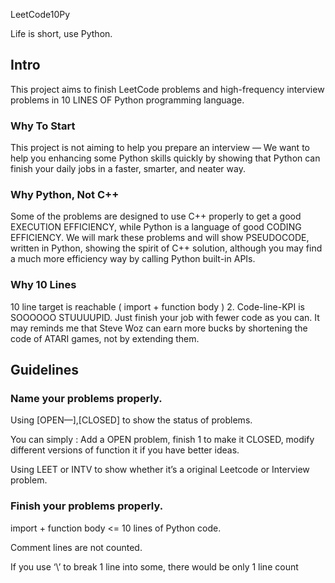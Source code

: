 LeetCode10Py

Life is short, use Python.

## Intro

This project aims to finish LeetCode problems and high-frequency interview problems in 10 LINES OF Python programming language.

### Why To Start

This project is not aiming to help you prepare an interview — We want to help you enhancing some Python skills quickly by showing that Python can finish your daily jobs in a faster, smarter, and neater way. 

### Why Python, Not C++
Some of the problems are designed to use C++ properly to get a good EXECUTION EFFICIENCY, while Python is a language of good CODING EFFICIENCY. We will mark these problems and will show PSEUDOCODE, written in Python, showing the spirit of C++ solution, although you may find a much more efficiency way by calling Python built-in APIs.


### Why 10 Lines
10 line target is reachable ( import + function body )
2. Code-line-KPI is SOOOOOO STUUUUPID. Just finish your job with fewer code as you can.
It may reminds me that Steve Woz can earn more bucks by shortening the code of ATARI games, not by extending them.


## Guidelines

### Name your problems properly.

Using [OPEN—],[CLOSED] to show the status of problems.

You can simply : Add a OPEN problem, finish 1 to make it CLOSED,  modify different versions of function it if you have better ideas.

Using LEET or INTV to show whether it’s a original Leetcode or Interview problem.

### Finish your problems properly.

import + function body <= 10 lines of Python code.

Comment lines are not counted.

If you use ‘\’ to break 1 line into some, there would be only 1 line count
